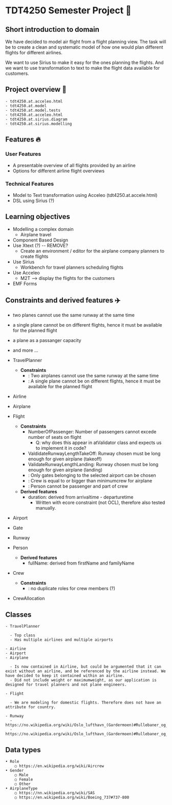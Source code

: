 # TDT4250 Semester Project 💾

## Short introduction to domain
We have decided to model air flight from a flight planning view. The task will be to create a clean and systematic model of how one would plan different flights for different airlines.
    
We want to use Sirius to make it easy for the ones planning the flights. And we want to use transformation to text to make the flight data available for customers.

## Project overview 📢

    - tdt4250.at.acceleo.html
    - tdt4250.at.model
    - tdt4250.at.model.tests
    - tdt4250.at.acceleo.html
    - tdt4250.at.sirius.diagram
    - tdt4250.at.sirius.modelling

## Features 🔥

### User Features

- A presentable overview of all flights provided by an airline
- Options for different airline flight overviews

### Technical Features

- Model to Text transformation using Acceleo (tdt4250.at.accele.html)
- DSL using Sirius (?)

## Learning objectives

- Modelling a complex domain
  - Airplane travel
- Component Based Design
- Use Xtext (?) -- REMOVE?
  - Create an environment / editor for the airplane company planners to create flights
- Use Sirius
  - Workbench for travel planners scheduling flights 
- Use Acceleo 
  - M2T --> display the flights for the customers
- EMF Forms

## Constraints and derived features ✈️
- two planes cannot use the same runway at the same time
- a single plane cannot be on different flights, hence it must be available for the planned flight
- a plane as a passanger capacity
- and more ...

- TravelPlanner
  - **Constraints**
    - <constraintname>: Two airplanes cannot use the same runway at the same time
    - <constraintname>: A single plane cannot be on different flights, hence it must be available for the planned flight
- Airline
- Airplane
- Flight
  - **Constraints**
    - NumberOfPassenger: Number of passengers cannot excede number of seats on flight 
      - Q: why does this appear in atValidator class and expects us to implement it in code?
    - ValdidateRunwayLengthTakeOff: Runway chosen must be long enough for given airplane (takeoff)
    - ValidateRunwayLengthLanding: Runway chosen must be long enough for given airplane (landing)
    - <constraintname>: Only gates belonging to the selected airport can be chosen
    - <constraintname>: Crew is equal to or bigger than minimumcrew for airplane
    - <constraintname>: Person cannot be passenger and part of crew
  - **Derived features**
    - duration: derived from arrivaltime - departuretime
      - Written with ecore constraint (not OCL), therefore also tested manually. 
- Airport
- Gate
- Runway
- Person
  - **Derived features**
    - fullName: derived from firstName and familyName
- Crew
  - **Constraints**
    - <constraintname>: no duplicate roles for crew members (?)
- CrewAllocation


## Classes

    - TravelPlanner

      - Top class
      - Has multiple airlines and multiple airports

    - Airline
    - Airport
    - Airplane

      - Is now contained in Airline, but could be argumented that it can exist without an airline, and be referenced by the airline instead. We have decided to keep it contained within an airline.
      - Did not include weight or maximumweight, as our application is designed for travel planners and not plane engineers.

    - Flight

      - We are modeling for domestic flights. Therefore does not have an attribute for country.

    - Runway
      - https://no.wikipedia.org/wiki/Oslo_lufthavn_(Gardermoen)#Rullebaner_og_flytrafikkontroll
      - https://no.wikipedia.org/wiki/Oslo_lufthavn_(Gardermoen)#Rullebaner_og_flytrafikkontroll

## Data types

    • Role
    	○ https://en.wikipedia.org/wiki/Aircrew
    • Gender
    	○ Male
    	○ Female
    	○ Other
    • AirplaneType
    	○ https://nn.wikipedia.org/wiki/SAS
    	○ https://en.wikipedia.org/wiki/Boeing_737#737-800

